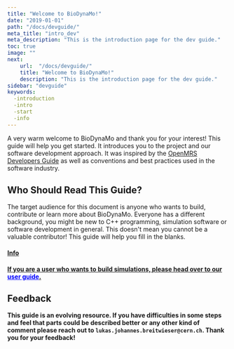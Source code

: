 ```yaml
---
title: "Welcome to BioDynaMo!"
date: "2019-01-01"
path: "/docs/devguide/"
meta_title: "intro_dev"
meta_description: "This is the introduction page for the dev guide."
toc: true
image: ""
next:
    url:  "/docs/devguide/"
    title: "Welcome to BioDynaMo!"
    description: "This is the introduction page for the dev guide."
sidebar: "devguide"
keywords:
  -introduction
  -intro
  -start
  -info
---
```


A very warm welcome to BioDynaMo and thank you for your interest! This guide will help you get started. It introduces you to the project and our software development approach. It was inspired by the [OpenMRS Developers Guide](https://flossmanuals.net/openmrs-developers-guide/) as well as  conventions and best practices used in the software industry.

## Who Should Read This Guide?

The target audience for this document is anyone who wants to build, contribute or learn more about BioDynaMo. Everyone has a different background, you might be new to C++ programming, simulation software or software development in general. This doesn't mean you cannot be a valuable contributor! This guide will help you fill in the blanks.

<a class="sbox" href= "/docs/userguide/" target="_blank" rel="noopener">
    <div class="sbox-content">
    	<h4><b>Info<b><h4>
    	<p>If you are a user who wants to build simulations, please head over to our <font color="blue"><u>user guide</u></font>.
		</p>
    </div>
</a>

## Feedback

This guide is an evolving resource. If you have difficulties in some steps and feel that parts could be described better or any other kind of comment please reach out to `lukas.johannes.breitwieser@cern.ch`.  Thank you for your feedback!
